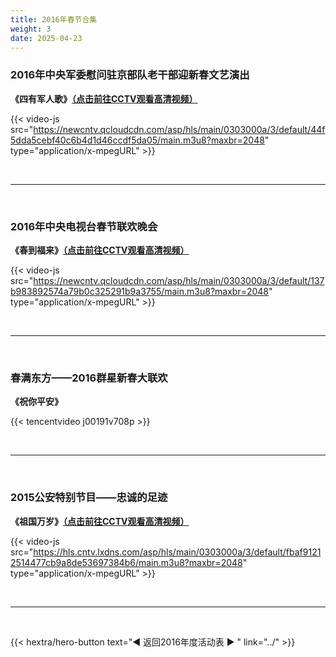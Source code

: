 ```yaml
---
title: 2016年春节合集
weight: 3
date: 2025-04-23
---
```


### 2016年中央军委慰问驻京部队老干部迎新春文艺演出

**《四有军人歌》[（点击前往CCTV观看高清视频）](https://tv.cctv.com/2016/02/06/VIDE4XJ4sPvn05CZ5lE3O1wh160206.shtml)**

{{< video-js src="https://newcntv.qcloudcdn.com/asp/hls/main/0303000a/3/default/44f5dda5cebf40c6b4d1d46ccdf5da05/main.m3u8?maxbr=2048" type="application/x-mpegURL" >}}

<br>
<hr>
<br>

### 2016年中央电视台春节联欢晚会

**《春到福来》[（点击前往CCTV观看高清视频）](https://tv.cctv.com/2016/02/07/VIDErK4Kn765X6t9mxlMeVRb160207.shtml)**

{{< video-js src="https://newcntv.qcloudcdn.com/asp/hls/main/0303000a/3/default/137b983892574a79b0c325291b9a3755/main.m3u8?maxbr=2048" type="application/x-mpegURL" >}}

<br>
<hr>
<br>

### 春满东方——2016群星新春大联欢
**《祝你平安》**

{{< tencentvideo j00191v708p >}}

<br>
<hr>
<br>

### 2015公安特别节目——忠诚的足迹
**《祖国万岁》[（点击前往CCTV观看高清视频）](https://tv.cctv.cn/2016/02/09/VIDEMf11gw2RMRBf5JfiuBdy160209.shtml)**

{{< video-js src="https://hls.cntv.lxdns.com/asp/hls/main/0303000a/3/default/fbaf91212514477cb9a8de53697384b6/main.m3u8?maxbr=2048" type="application/x-mpegURL" >}}

<br>
<hr>
<br>

{{< hextra/hero-button text="◀ 返回2016年度活动表 ▶ " link="../" >}}

